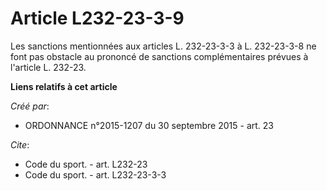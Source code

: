 # Article L232-23-3-9

Les sanctions mentionnées aux articles L. 232-23-3-3 à L. 232-23-3-8 ne font pas obstacle au prononcé de sanctions
complémentaires prévues à l'article L. 232-23.

**Liens relatifs à cet article**

_Créé par_:

  - ORDONNANCE n°2015-1207 du 30 septembre 2015 - art. 23

_Cite_:

  - Code du sport. - art. L232-23
  - Code du sport. - art. L232-23-3-3
